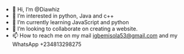 - 👋 Hi, I’m @Diawhiz
- 👀 I’m interested in python, Java and c++
- 🌱 I’m currently learning JavaScript and python
- 💞️ I’m looking to collaborate on creating a website.
- 📫 How to reach me on my mail igbemisola53@gmail.com and my WhatsApp +234813298275
<!---
Diawhiz/Diawhiz is a ✨ special ✨ repository because its `README.md` (this file) appears on your GitHub profile.
You can click the Preview link to take a look at your changes.
--->
